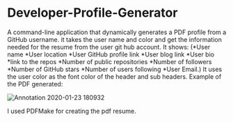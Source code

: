 #  Developer-Profile-Generator
A command-line application that dynamically generates a PDF profile from a GitHub username.
it takes the user name and color and get the information needed for the resume from the user git hub account.
It shows: 
(*User name 
*User location 
*User GitHub profile link 
*User blog link 
*User bio *link to the repos
*Number of public repositories 
*Number of followers 
*Number of GitHub stars 
*Number of users following 
*User Email.)
It uses the user color as the font color of the header and sub headers.
Example of the PDF generated:

![Annotation 2020-01-23 180932](https://user-images.githubusercontent.com/55872249/72963523-ac082a00-3e0b-11ea-9587-c9ef203e2254.png)

I used PDFMake for creating the pdf resume.
